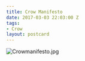 ```yaml
---
title: Crow Manifesto
date: 2017-03-03 22:03:00 Z
tags:
- Crow
layout: postcard
---
```


![Crowmanifesto.jpg](/uploads/Crowmanifesto.jpg)